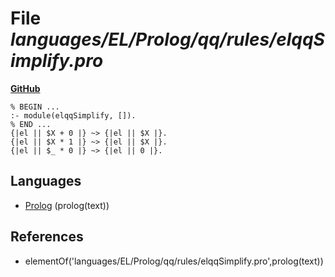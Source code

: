 # File _languages/EL/Prolog/qq/rules/elqqSimplify.pro_
**[GitHub](https://github.com/softlang/yas/blob/master/languages/EL/Prolog/qq/rules/elqqSimplify.pro)**
```
% BEGIN ...
:- module(elqqSimplify, []).
% END ...
{|el || $X + 0 |} ~> {|el || $X |}.
{|el || $X * 1 |} ~> {|el || $X |}.
{|el || $_ * 0 |} ~> {|el || 0 |}.
```

## Languages
* [Prolog](../languages/Prolog.md) (prolog(text))

## References
* elementOf('languages/EL/Prolog/qq/rules/elqqSimplify.pro',prolog(text))
